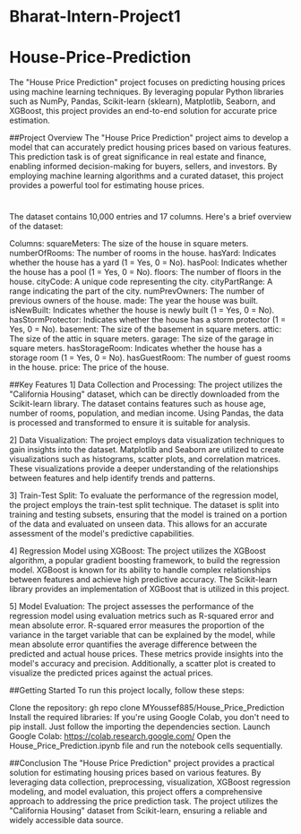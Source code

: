 # Bharat-Intern-Project1

# House-Price-Prediction
The "House Price Prediction" project focuses on predicting housing prices using machine learning techniques. By leveraging popular Python libraries such as NumPy, Pandas, Scikit-learn (sklearn), Matplotlib, Seaborn, and XGBoost, this project provides an end-to-end solution for accurate price estimation.

##Project Overview
The "House Price Prediction" project aims to develop a model that can accurately predict housing prices based on various features. This prediction task is of great significance in real estate and finance, enabling informed decision-making for buyers, sellers, and investors. By employing machine learning algorithms and a curated dataset, this project provides a powerful tool for estimating house prices.
#
The dataset contains 10,000 entries and 17 columns. Here's a brief overview of the dataset:

Columns:
squareMeters: The size of the house in square meters.
numberOfRooms: The number of rooms in the house.
hasYard: Indicates whether the house has a yard (1 = Yes, 0 = No).
hasPool: Indicates whether the house has a pool (1 = Yes, 0 = No).
floors: The number of floors in the house.
cityCode: A unique code representing the city.
cityPartRange: A range indicating the part of the city.
numPrevOwners: The number of previous owners of the house.
made: The year the house was built.
isNewBuilt: Indicates whether the house is newly built (1 = Yes, 0 = No).
hasStormProtector: Indicates whether the house has a storm protector (1 = Yes, 0 = No).
basement: The size of the basement in square meters.
attic: The size of the attic in square meters.
garage: The size of the garage in square meters.
hasStorageRoom: Indicates whether the house has a storage room (1 = Yes, 0 = No).
hasGuestRoom: The number of guest rooms in the house.
price: The price of the house.

##Key Features
1] Data Collection and Processing: The project utilizes the "California Housing" dataset, which can be directly downloaded from the Scikit-learn library. The dataset contains features such as house age, number of rooms, population, and median income. Using Pandas, the data is processed and transformed to ensure it is suitable for analysis.

2] Data Visualization: The project employs data visualization techniques to gain insights into the dataset. Matplotlib and Seaborn are utilized to create visualizations such as histograms, scatter plots, and correlation matrices. These visualizations provide a deeper understanding of the relationships between features and help identify trends and patterns.

3] Train-Test Split: To evaluate the performance of the regression model, the project employs the train-test split technique. The dataset is split into training and testing subsets, ensuring that the model is trained on a portion of the data and evaluated on unseen data. This allows for an accurate assessment of the model's predictive capabilities.

4] Regression Model using XGBoost: The project utilizes the XGBoost algorithm, a popular gradient boosting framework, to build the regression model. XGBoost is known for its ability to handle complex relationships between features and achieve high predictive accuracy. The Scikit-learn library provides an implementation of XGBoost that is utilized in this project.

5] Model Evaluation: The project assesses the performance of the regression model using evaluation metrics such as R-squared error and mean absolute error. R-squared error measures the proportion of the variance in the target variable that can be explained by the model, while mean absolute error quantifies the average difference between the predicted and actual house prices. These metrics provide insights into the model's accuracy and precision. Additionally, a scatter plot is created to visualize the predicted prices against the actual prices.

##Getting Started
To run this project locally, follow these steps:

Clone the repository: gh repo clone MYoussef885/House_Price_Prediction
Install the required libraries: If you're using Google Colab, you don't need to pip install. Just follow the importing the dependencies section.
Launch Google Colab: https://colab.research.google.com/
Open the House_Price_Prediction.ipynb file and run the notebook cells sequentially.

##Conclusion
The "House Price Prediction" project provides a practical solution for estimating housing prices based on various features. By leveraging data collection, preprocessing, visualization, XGBoost regression modeling, and model evaluation, this project offers a comprehensive approach to addressing the price prediction task. The project utilizes the "California Housing" dataset from Scikit-learn, ensuring a reliable and widely accessible data source.
